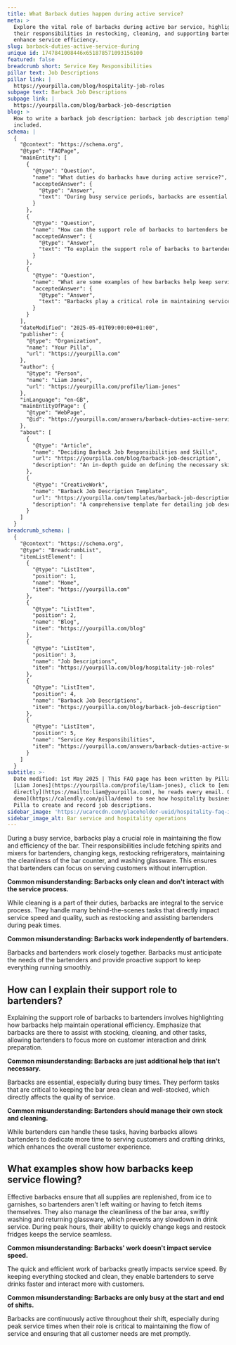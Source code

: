 ```yaml
---
title: What Barback duties happen during active service?
meta: >
  Explore the vital role of barbacks during active bar service, highlighting
  their responsibilities in restocking, cleaning, and supporting bartenders to
  enhance service efficiency.
slug: barback-duties-active-service-during
unique id: 1747841008446x651878571093156100
featured: false
breadcrumb short: Service Key Responsibilities
pillar text: Job Descriptions
pillar link: |
  https://yourpilla.com/blog/hospitality-job-roles
subpage text: Barback Job Descriptions
subpage link: |
  https://yourpilla.com/blog/barback-job-description
blog: >
  How to write a barback job description: barback job description template
  included.
schema: |
  {
    "@context": "https://schema.org",
    "@type": "FAQPage",
    "mainEntity": [
      {
        "@type": "Question",
        "name": "What duties do barbacks have during active service?",
        "acceptedAnswer": {
          "@type": "Answer",
          "text": "During busy service periods, barbacks are essential in supporting the bar's operations. Their duties include fetching spirits and mixers, changing kegs, restocking refrigerators, maintaining the cleanliness of the bar counter, and washing glassware. These activities help bartenders focus on serving customers efficiently."
        }
      },
      {
        "@type": "Question",
        "name": "How can the support role of barbacks to bartenders be explained?",
        "acceptedAnswer": {
          "@type": "Answer",
          "text": "To explain the support role of barbacks to bartenders, highlight that barbacks assist with stocking, cleaning, and other tasks. This support allows bartenders to concentrate more on customer interaction and drink preparation, enhancing customer service and operational efficiency."
        }
      },
      {
        "@type": "Question",
        "name": "What are some examples of how barbacks help keep service flowing?",
        "acceptedAnswer": {
          "@type": "Answer",
          "text": "Barbacks play a critical role in maintaining service flow by ensuring all supplies, such as ice, garnishes, and clean glassware, are readily available. They also handle tasks like fast keg changes and fridge restocking, which prevents any delay in drink service, particularly during peak hours."
        }
      }
    ],
    "dateModified": "2025-05-01T09:00:00+01:00",
    "publisher": {
      "@type": "Organization",
      "name": "Your Pilla",
      "url": "https://yourpilla.com"
    },
    "author": {
      "@type": "Person",
      "name": "Liam Jones",
      "url": "https://yourpilla.com/profile/liam-jones"
    },
    "inLanguage": "en-GB",
    "mainEntityOfPage": {
      "@type": "WebPage",
      "@id": "https://yourpilla.com/answers/barback-duties-active-service-during"
    },
    "about": [
      {
        "@type": "Article",
        "name": "Deciding Barback Job Responsibilities and Skills",
        "url": "https://yourpilla.com/blog/barback-job-description",
        "description": "An in-depth guide on defining the necessary skills and experience needed from a Barback."
      },
      {
        "@type": "CreativeWork",
        "name": "Barback Job Description Template",
        "url": "https://yourpilla.com/templates/barback-job-description",
        "description": "A comprehensive template for detailing job descriptions for barbacks, helping in recruitment and staff training."
      }
    ]
  }
breadcrumb_schema: |
  {
    "@context": "https://schema.org",
    "@type": "BreadcrumbList",
    "itemListElement": [
      {
        "@type": "ListItem",
        "position": 1,
        "name": "Home",
        "item": "https://yourpilla.com"
      },
      {
        "@type": "ListItem",
        "position": 2,
        "name": "Blog",
        "item": "https://yourpilla.com/blog"
      },
      {
        "@type": "ListItem",
        "position": 3,
        "name": "Job Descriptions",
        "item": "https://yourpilla.com/blog/hospitality-job-roles"
      },
      {
        "@type": "ListItem",
        "position": 4,
        "name": "Barback Job Descriptions",
        "item": "https://yourpilla.com/blog/barback-job-description"
      },
      {
        "@type": "ListItem",
        "position": 5,
        "name": "Service Key Responsibilities",
        "item": "https://yourpilla.com/answers/barback-duties-active-service-during"
      }
    ]
  }
subtitle: >-
  Date modified: 1st May 2025 | This FAQ page has been written by Pilla Founder,
  [Liam Jones](https://yourpilla.com/profile/liam-jones), click to [email Liam
  directly](https://mailto:liam@yourpilla.com), he reads every email. Or [book a
  demo](https://calendly.com/pilla/demo) to see how hospitality businesses use
  Pilla to create and record job descriptions.
sidebar_image: 'https://ucarecdn.com/placeholder-uuid/hospitality-faq-image.jpg'
sidebar_image_alt: Bar service and hospitality operations
---
```

During a busy service, barbacks play a crucial role in maintaining the flow and efficiency of the bar. Their responsibilities include fetching spirits and mixers for bartenders, changing kegs, restocking refrigerators, maintaining the cleanliness of the bar counter, and washing glassware. This ensures that bartenders can focus on serving customers without interruption.

**Common misunderstanding: Barbacks only clean and don't interact with the service process.**

While cleaning is a part of their duties, barbacks are integral to the service process. They handle many behind-the-scenes tasks that directly impact service speed and quality, such as restocking and assisting bartenders during peak times.

**Common misunderstanding: Barbacks work independently of bartenders.**

Barbacks and bartenders work closely together. Barbacks must anticipate the needs of the bartenders and provide proactive support to keep everything running smoothly.

## How can I explain their support role to bartenders?

Explaining the support role of barbacks to bartenders involves highlighting how barbacks help maintain operational efficiency. Emphasize that barbacks are there to assist with stocking, cleaning, and other tasks, allowing bartenders to focus more on customer interaction and drink preparation.

**Common misunderstanding: Barbacks are just additional help that isn't necessary.**

Barbacks are essential, especially during busy times. They perform tasks that are critical to keeping the bar area clean and well-stocked, which directly affects the quality of service.

**Common misunderstanding: Bartenders should manage their own stock and cleaning.**

While bartenders can handle these tasks, having barbacks allows bartenders to dedicate more time to serving customers and crafting drinks, which enhances the overall customer experience.

## What examples show how barbacks keep service flowing?

Effective barbacks ensure that all supplies are replenished, from ice to garnishes, so bartenders aren't left waiting or having to fetch items themselves. They also manage the cleanliness of the bar area, swiftly washing and returning glassware, which prevents any slowdown in drink service. During peak hours, their ability to quickly change kegs and restock fridges keeps the service seamless.

**Common misunderstanding: Barbacks' work doesn't impact service speed.**

The quick and efficient work of barbacks greatly impacts service speed. By keeping everything stocked and clean, they enable bartenders to serve drinks faster and interact more with customers.

**Common misunderstanding: Barbacks are only busy at the start and end of shifts.**

Barbacks are continuously active throughout their shift, especially during peak service times when their role is critical to maintaining the flow of service and ensuring that all customer needs are met promptly.
